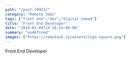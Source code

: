 ```yaml
---
path: "/post-70953/"
category: "Remote Jobs"
tags: ["front end","dev","digital nomad"]
title: "Front End Developer"
date: "2019-02-04T14:26:24-08:00"
summary: "undefined"
images: ["https://remoteok.io/assets/logo-square.png"]
---
```


Front End Developer
